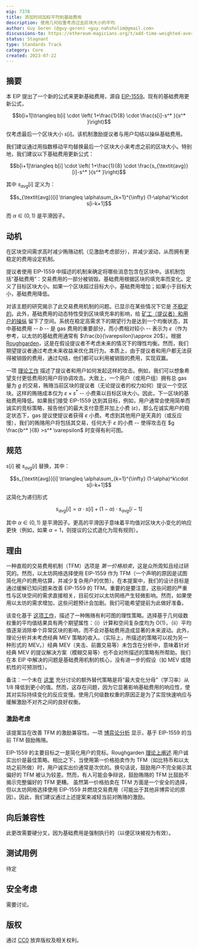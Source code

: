 ```yaml
---
eip: 7378
title: 添加时间加权平均到基础费用
description: 使用几何权重考虑过去区块大小的平均
author: Guy Goren (@guy-goren) <guy.nahsholim@gmail.com>
discussions-to: https://ethereum-magicians.org/t/add-time-weighted-averaging-to-the-base-fee-mechanism/15142
status: Stagnant
type: Standards Track
category: Core
created: 2023-07-22
---
```


## 摘要

本 EIP 提出了一个新的公式来更新基础费用，源自 [EIP-1559](./eip-1559.md)。现有的基础费用更新公式，

$$b[i+1]\triangleq  b[i] \cdot \left( 1+\frac{1}{8} \cdot \frac{s[i]-s^* }{s^* }\right)$$

仅考虑最后一个区块大小 $s[i]$。该机制激励提议者与用户勾结以操纵基础费用。

我们建议通过用指数移动平均替换最后一个区块大小来考虑之前的区块大小。特别地，我们建议以下基础费用更新公式：

$$b[i+1]\triangleq  b[i] \cdot \left( 1+\frac{1}{8} \cdot \frac{s_{\textit{avg}}[i]-s^* }{s^* }\right)$$

其中 $s_{\textit{avg}}[i]$ 定义为：

$$s_{\textit{avg}}[i] \triangleq \alpha\sum_{k=1}^{\infty} (1-\alpha)^k\cdot s[i-k+1]$$ 

而 $\alpha\in(0,1)$ 是平滑因子。

## 动机

在区块空间需求高时减少贿赂动机（见激励考虑部分），并减少波动，从而拥有更稳定的费用设定机制。

提议者使用 EIP-1559 中描述的机制来确定将哪些消息包含在区块中。该机制包括“基础费用”：交易费用的一部分被销毁。基础费用根据区块的填充率而变化。定义了目标区块大小。如果一个区块超过目标大小，基础费用增加；如果小于目标大小，基础费用降低。

对该主题的研究揭示了此交易费用机制的问题。已显示在某些情况下它是 [不稳定的](../assets/eip-7378/LMRSP.pdf)。此外，基础费用的动态特性受到区块填充率的影响，给 [矿工（提议者）和用户的操纵](../assets/eip-7378/AGHH.pdf) 留下了空间。系统在稳定高需求下的期望行为是达到一个均衡状态，其中基础费用 -- $b$ -- 是 gas 费用的重要部分，而小费相对较小 -- 表示为 $\varepsilon$（作为参考，以太坊的基础费用通常有 $\frac{b}{\varepsilon}\approx 20$）。根据 [Roughgarden](../assets/eip-7378/TR1559.pdf)，这是在假设提议者不考虑未来的情况下的理性均衡。然而，我们期望提议者通过考虑未来收益来优化其行为。本质上，由于提议者和用户都无法获得被销毁的费用，通过勾结，他们都可以利用被销毁的费用，实现双赢。

一项 [理论工作](../assets/eip-7378/AGHH.pdf) 描述了提议者和用户如何发起这样的攻击。例如，我们可以想象希望支付更低费用的用户将协调攻击。大致上，一个用户（或用户组）拥有总 gas 量为 $g$ 的交易，贿赂当前区块的提议者（无论提议者的权力如何）提议一个空区块。这样的贿赂成本仅为 $\varepsilon \times {s^* }$ -- 小费乘以目标区块大小。因此，下一区块的基础费用降低。如果我们接受 EIP-1559 达到其目标，例如，用户通常会使用简单而诚实的竞标策略，报告他们的最大支付意愿并加上小费 ($\varepsilon$)，那么在诚实用户的稳定状态下，gas 提议使提议者获得 $\varepsilon$ 小费。考虑到其他用户是天真的（或反应慢），我们的贿赂用户将包括其交易，任何大于 $\varepsilon$ 的小费 -- 使得攻击在 $g \frac{b^* }{8} >s^* \varepsilon$ 时变得有利可图。

## 规范

$s[i]$ 被 $s_{\textit{avg}}[i]$ 替换，其中：

$$s_{\textit{avg}}[i] \triangleq \alpha\sum_{k=1}^{\infty} (1-\alpha)^k\cdot s[i-k+1]$$ 

这简化为递归形式

$$s_{\textit{avg}}[i] = \alpha\cdot s[i] + (1-\alpha)\cdot s_{\textit{avg}}[i-1]$$

其中 $\alpha\in(0, 1)$ 是平滑因子。更高的平滑因子意味着平均值对区块大小变化的响应更快（例如，如果 $\alpha = 1$，则提议的公式退化为现有规则）。

## 理由

一种直观的交易费用机制（TFM）选项是 *第一价格拍卖*，这是众所周知且经过研究的。然而，以太坊网络选择使用 EIP-1559 作为 TFM（一个声明的原因是试图简化用户的费用估算，并减少复杂用户的优势）。在本提案中，我们的设计目标是通过缓解已知问题来改善 EIP-1559 的 TFM。重要的是要注意，这些问题的严重性与区块空间的需求直接相关，目前仅对以太坊网络产生轻微影响。然而，如果使用以太坊的需求增加，这些问题预计会加剧。我们可能希望提前为此做好准备。

该变化基于 [这项工作](../assets/eip-7378/AGHH.pdf)，描述了一种贿赂有利可图的理性策略。选择基于几何级数权重的平均值结果具有两个期望属性：（i）计算和空间复杂度均为 O(1)，（ii）平均值逐渐消除单个异常区块的影响，而不会对基础费用造成显著的未来波动。此外，理论分析并未考虑经典 MEV 策略的收入。（实际上，所描述的策略可以视为另一种形式的 MEV。）经典 MEV（夹击、前置交易等）未包含在分析中，意味着针对经典 MEV 的提议解决方案（模糊交易等）也不会对所描述的策略有所帮助。我们在本 EIP 中解决的问题是基础费用机制的核心，没有进一步的假设（如 MEV 或随机性的可预测性）。

备注：一个未在 [这里](../assets/eip-7378/AGHH.pdf) 充分讨论的额外替代策略是将“最大变化分母”（学习率）从 1/8 降低到更小的值。然而，这存在问题，因为它显著影响基础费用的响应性，使其对实际持续变化的反应变慢。使用几何级数权重的原因正是为了实现快速响应与缓解激励不对齐之间的良好权衡。

### 激励考虑

该提案旨在改善 TFM 的激励兼容性。一项 [博弈论分析](../assets/eip-7378/AGHH.pdf) 显示，基于 EIP-1559 的当前 TFM 鼓励贿赂。

EIP-1559 的主要目标之一是简化用户的竞标。Roughgarden [理论上阐述](../assets/eip-7378/TR1559.pdf) 用户诚实出价是最佳策略。相比之下，当使用第一价格拍卖作为 TFM（如比特币和以太坊之前所做）时，用户诚实出价通常是次优的。换句话说，鼓励用户不完全揭示其偏好的 TFM 被认为较差。然而，有人可能会争辩说，鼓励贿赂的 TFM 比鼓励不揭示完整偏好的 TFM 更糟。
虽然第一价格拍卖在 TFM 方面是一个安全的选择，但以太坊网络选择使用 EIP-1559 并燃烧交易费用（可能出于其他非博弈论的原因）。因此，我们建议通过上述提案来减轻当前对贿赂的激励。

## 向后兼容性

此更改需要硬分叉，因为基础费用是强制执行的（以便区块被视为有效）。

## 测试用例

待定

## 安全考虑

需要讨论。

## 版权

通过 [CC0](../LICENSE.md) 放弃版权及相关权利。